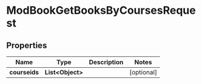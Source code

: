 

# ModBookGetBooksByCoursesRequest


## Properties

| Name | Type | Description | Notes |
|------------ | ------------- | ------------- | -------------|
|**courseids** | **List&lt;Object&gt;** |  |  [optional] |



